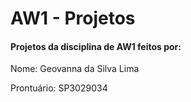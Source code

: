 # AW1 - Projetos
<h4> Projetos da disciplina de AW1 feitos por:</h4>
<p> Nome: Geovanna da Silva Lima</p>
<p> Prontuário: SP3029034 </p>
